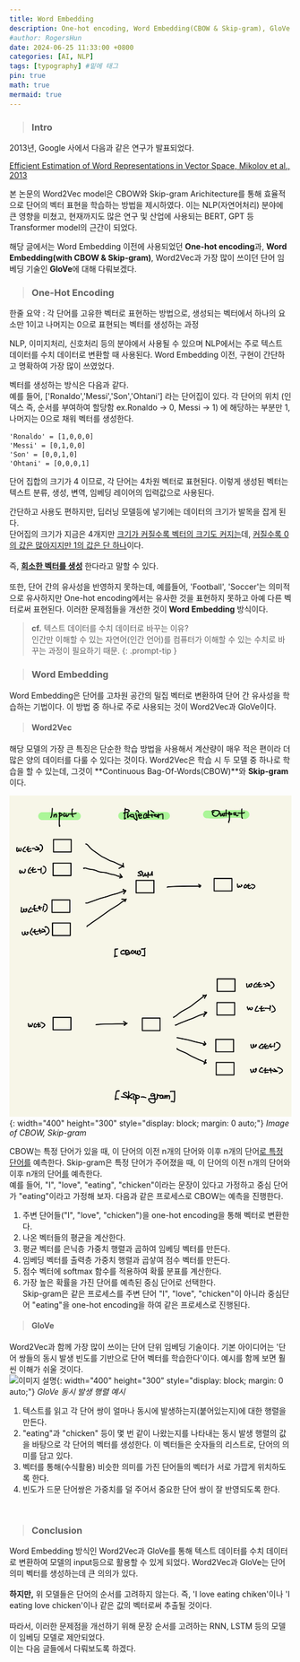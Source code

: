 ```yaml
---
title: Word Embedding
description: One-hot encoding, Word Embedding(CBOW & Skip-gram), GloVe
#author: RogersHun
date: 2024-06-25 11:33:00 +0800
categories: [AI, NLP]
tags: [typography] #밑에 태그
pin: true
math: true
mermaid: true 
---
```


> ### Intro

2013년, Google 사에서 다음과 같은 연구가 발표되었다.

[Efficient Estimation of Word Representations in Vector Space, Mikolov et al., 2013](https://www.cambridge.org/core/journals/apsipa-transactions-on-signal-and-information-processing/article/evaluating-word-embedding-models-methods-and-experimental-results/EDF43F837150B94E71DBB36B28B85E79)

본 논문의 Word2Vec model은 CBOW와 Skip-gram Arichitecture를 통해 효율적으로 단어의 벡터 표현을 학습하는 방법을 제시하였다. 이는 NLP(자연어처리) 분야에 큰 영향을 미쳤고, 현재까지도 많은 연구 및 산업에 사용되는 BERT, GPT 등 Transformer model의 근간이 되었다.

해당 글에서는 Word Embedding 이전에 사용되었던 **One-hot encoding**과, **Word Embedding(with CBOW & Skip-gram)**, Word2Vec과 가장 많이 쓰이던 단어 임베딩 기술인 **GloVe**에 대해 다뤄보겠다.



> ### One-Hot Encoding
한줄 요약 : 각 단어를 고유한 벡터로 표현하는 방법으로, 생성되는 벡터에서 하나의 요소만 1이고 나머지는 0으로 표현되는 벡터를 생성하는 과정

NLP, 이미지처리, 신호처리 등의 분야에서 사용될 수 있으며 NLP에서는 주로 텍스트 데이터를 수치 데이터로 변환할 때 사용된다. Word Embedding 이전, 구현이 간단하고 명확하여 가장 많이 쓰였었다. 
   
벡터를 생성하는 방식은 다음과 같다.   
예를 들어, ['Ronaldo','Messi','Son','Ohtani'] 라는 단어집이 있다. 각 단어의 위치 (인덱스 즉, 순서를 부여하여 할당함 ex.Ronaldo -> 0, Messi -> 1) 에 해당하는 부분만 1, 나머지는 0으로 채워 벡터를 생성한다.   
```
'Ronaldo' = [1,0,0,0]
'Messi' = [0,1,0,0]    
'Son' = [0,0,1,0]    
'Ohtani' = [0,0,0,1]   
```
단어 집합의 크기가 4 이므로, 각 단어는 4차원 벡터로 표현된다. 이렇게 생성된 벡터는 텍스트 분류, 생성, 변역, 임베딩 레이어의 입력값으로 사용된다.   
   
간단하고 사용도 편하지만, 딥러닝 모델등에 넣기에는 데이터의 크기가 발목을 잡게 된다.    
단어집의 크기가 지금은 4개지만 <u> 크기가 커질수록 벡터의 크기도 커지는</u>데, <u>커질수록 0의 값은 많아지지만 1의 값은 단 하나</u>이다.   <br>   
즉, **<u>희소한 벡터를 생성</u>** 한다라고 말할 수 있다.   <br>   
또한, 단어 간의 유사성을 반영하지 못하는데, 예를들어, 'Football', 'Soccer'는 의미적으로 유사하지만 One-hot encoding에서는 유사한 것을 표현하지 못하고 아예 다른 벡터로써 표현된다.    이러한 문제점들을 개선한 것이 **Word Embedding** 방식이다.

> **cf.** 텍스트 데이터를 수치 데이터로 바꾸는 이유?   
> 인간만 이해할 수 있는 자연어(인간 언어)를 컴퓨터가 이해할 수 있는 수치로 바꾸는 과정이 필요하기 때문.
{: .prompt-tip }
   
   
>### Word Embedding
   
Word Embedding은 단어를 고차원 공간의 밀집 벡터로 변환하여 단어 간 유사성을 학습하는 기법이다. 이 방법 중 하나로 주로 사용되는 것이 Word2Vec과 GloVe이다.   <br>     

> #### Word2Vec

해당 모델의 가장 큰 특징은 단순한 학습 방법을 사용해서 계산량이 매우 적은 편이라 더 많은 양의 데이터를 다룰 수 있다는 것이다. Word2Vec은 학습 시 두 모델 중 하나로 학습을 할 수 있는데, 그것이 **Continuous Bag-Of-Words(CBOW)**와 **Skip-gram**이다.   

![skipgram](/_posts/imgs/IMG_0375.png){: width="400" height="300" style="display: block; margin: 0 auto;"}
_Image of CBOW, Skip-gram_   


CBOW는 특정 단어가 있을 때, 이 단어의 이전 n개의 단어와 이후 n개의 단어<u>로 특정 단어를</u> 예측한다. Skip-gram은 특정 단어가 주어졌을 때, 이 단어의 이전 n개의 단어와 이후 n개의 단어<u>를</u> 예측한다.   
예를 들어, "I", "love", "eating", "chicken"이라는 문장이 있다고 가정하고 중심 단어가 "eating"이라고 가정해 보자. 다음과 같은 프로세스로 CBOW는 예측을 진행한다.   
1. 주변 단어들("I", "love", "chicken")을 one-hot encoding을 통해 벡터로 변환한다.   
2. 나온 벡터들의 평균을 계산한다.   
3. 평균 벡터를 은닉층 가중치 행렬과 곱하여 임베딩 벡터를 만든다.   
4. 임베딩 벡터를 출력층 가중치 행렬과 곱샇여 점수 벡터를 만든다.   
5. 점수 벡터에 softmax 함수를 적용하여 확률 분표를 계산한다.   
6. 가장 높은 확률을 가진 단어를 예측된 중심 단어로 선택한다.   
Skip-gram은 같은 프로세스를 주변 단어 "I", "love", "chicken"이 아니라 중심단어 "eating"을 one-hot encoding을 하여 같은 프로세스로 진행된다.   

   
>#### GloVe

Word2Vec과 함께 가장 많이 쓰이는 단어 단위 임베딩 기술이다. 기본 아이디어는 '단어 쌍들의 동시 발생 빈도를 기반으로 단어 벡터를 학습한다'이다. 예시를 함께 보면 훨씬 이해가 쉬울 것이다.      
![이미지 설명](/Users/macbookair/RogersHun.github.io/_posts/imgs/IMG_0374.png){: width="400" height="300" style="display: block; margin: 0 auto;"}
_GloVe 동시 발생 행렬 예시_   

1. 텍스트를 읽고 각 단어 쌍이 얼마나 동시에 발생하는지(붙어있는지)에 대한 행렬을 만든다.   
2. "eating"과 "chicken" 등이 몇 번 같이 나왔는지를 나타내는 동시 발생 행렬의 값을 바탕으로 각 단어의 벡터를 생성한다. 이 벡터들은 숫자들의 리스트로, 단어의 의미를 담고 있다.   
3. 벡터를 통해(수식활용) 비슷한 의미를 가진 단어들의 벡터가 서로 가깝게 위치하도록 한다.   
4. 빈도가 드문 단어쌍은 가중치를 덜 주어서 중요한 단어 쌍이 잘 반영되도록 한다.   

<br>   

> ### Conclusion   

Word Embedding 방식인 Word2Vec과 GloVe를 통해 텍스트 데이터를 수치 데이터로 변환하여 모델의 input등으로 활용할 수 있게 되었다. Word2Vec과 GloVe는 단어 의미 벡터를 생성하는데 큰 의의가 있다.   
<br>   **하지만,** 위 모델들은 단어의 순서를 고려하지 않는다. 즉, 'I love eating chiken'이나 'I eating love chicken'이나 같은 값의 벡터로써 추출될 것이다.   <br>   
따라서, 이러한 문제점을 개선하기 위해 문장 순서를 고려하는 RNN, LSTM 등의 모델이 임베딩 모델로 제안되었다.   
이는 다음 글들에서 다뤄보도록 하겠다.